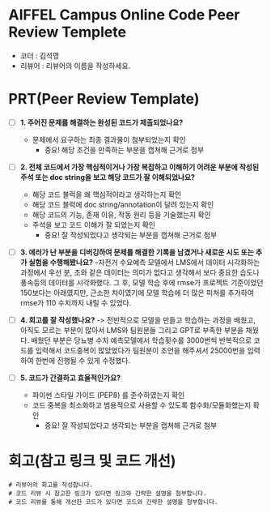# AIFFEL Campus Online Code Peer Review Templete
- 코더 : 김석영
- 리뷰어 : 리뷰어의 이름을 작성하세요.


# PRT(Peer Review Template)
- [ ]  **1. 주어진 문제를 해결하는 완성된 코드가 제출되었나요?**
    - 문제에서 요구하는 최종 결과물이 첨부되었는지 확인
        - 중요! 해당 조건을 만족하는 부분을 캡쳐해 근거로 첨부
    
- [ ]  **2. 전체 코드에서 가장 핵심적이거나 가장 복잡하고 이해하기 어려운 부분에 작성된 
주석 또는 doc string을 보고 해당 코드가 잘 이해되었나요?**
    - 해당 코드 블럭을 왜 핵심적이라고 생각하는지 확인
    - 해당 코드 블럭에 doc string/annotation이 달려 있는지 확인
    - 해당 코드의 기능, 존재 이유, 작동 원리 등을 기술했는지 확인
    - 주석을 보고 코드 이해가 잘 되었는지 확인
        - 중요! 잘 작성되었다고 생각되는 부분을 캡쳐해 근거로 첨부
        
- [ ]  **3. 에러가 난 부분을 디버깅하여 문제를 해결한 기록을 남겼거나
새로운 시도 또는 추가 실험을 수행해봤나요?**
    -자전거 수요예측 모델에서 LMS에서 데이터 시각화하는 과정에서 우선 분, 초와 같은 데이터는 의미가 없다고 생각해서 보다 중요한 습도나 풍속등의 데이터를 시각화했다. 그 후, 모델 학습 후에 rmse가 프로젝트 기준이었던 150보다는 아래였지만, 근소한 차이였기에 모델 학습에 더 많은 피쳐를 추가하여 rmse가 110 수치까지 내릴 수 있었다.

        
- [ ]  **4. 회고를 잘 작성했나요?**
      -> 전반적으로 모델을 만들고 학습하는 과정을 배웠고, 아직도 모르는 부분이 많아서 LMS와 팀원분들 그리고 GPT로 부족한 부분을 채웠다. 배웠던 부분은 당뇨병 수치 예측모델에서 학습횟수를 3000번씩 반복적으로 코드를 입력해서 코드중복이 많았었다가 팀원분이 조언을 해주셔서 25000번을 입력하여 한번에 진행될 수 있게 수정했다.
     
        
- [ ]  **5. 코드가 간결하고 효율적인가요?**
    - 파이썬 스타일 가이드 (PEP8) 를 준수하였는지 확인
    - 코드 중복을 최소화하고 범용적으로 사용할 수 있도록 함수화/모듈화했는지 확인
        - 중요! 잘 작성되었다고 생각되는 부분을 캡쳐해 근거로 첨부


# 회고(참고 링크 및 코드 개선)
```
# 리뷰어의 회고를 작성합니다.
# 코드 리뷰 시 참고한 링크가 있다면 링크와 간략한 설명을 첨부합니다.
# 코드 리뷰를 통해 개선한 코드가 있다면 코드와 간략한 설명을 첨부합니다.
```

